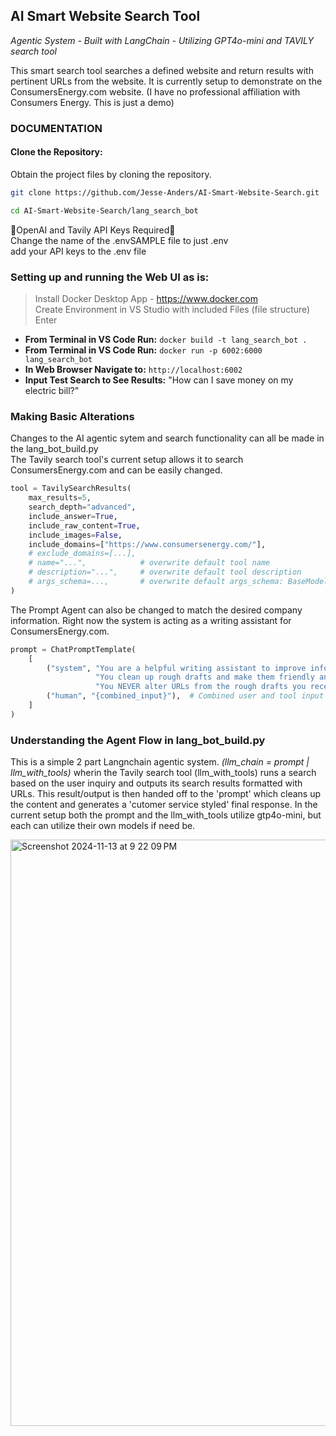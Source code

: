 ## AI Smart Website Search Tool
_Agentic System - Built with LangChain - Utilizing GPT4o-mini and TAVILY search tool_

This smart search tool searches a defined website and return results with pertinent URLs from the website. It is currently setup to demonstrate on the ConsumersEnergy.com website. (I have no professional affiliation with Consumers Energy. This is just a demo)

### DOCUMENTATION
#### Clone the Repository:
Obtain the project files by cloning the repository.<br>

```bash
git clone https://github.com/Jesse-Anders/AI-Smart-Website-Search.git

cd AI-Smart-Website-Search/lang_search_bot
```

🚨OpenAI and Tavily API Keys Required🚨<br>
Change the name of the .envSAMPLE file to just .env<br>
add your API keys to the .env file


### Setting up and running the Web UI as is:
> Install Docker Desktop App - https://www.docker.com <br>
> Create Environment in VS Studio with included Files (file structure)
> Enter 

- __From Terminal in VS Code Run:__
```docker build -t lang_search_bot .```  
- __From Terminal in VS Code Run:__
```docker run -p 6002:6000 lang_search_bot```
- __In Web Browser Navigate to:__
```http://localhost:6002```
- __Input Test Search to See Results:__
"How can I save money on my electric bill?"

### Making Basic Alterations
Changes to the AI agentic sytem and search functionality can all be made in the lang_bot_build.py<br>
The Tavily search tool's current setup allows it to search ConsumersEnergy.com and can be easily changed.
```python
tool = TavilySearchResults(
    max_results=5,
    search_depth="advanced",
    include_answer=True,
    include_raw_content=True,
    include_images=False,
    include_domains=["https://www.consumersenergy.com/"],
    # exclude_domains=[...],
    # name="...",            # overwrite default tool name
    # description="...",     # overwrite default tool description
    # args_schema=...,       # overwrite default args_schema: BaseModel
)
```

The Prompt Agent can also be changed to match the desired company information. Right now the system is acting as a writing assistant for ConsumersEnergy.com.
```python
prompt = ChatPromptTemplate(
    [
        ("system", "You are a helpful writing assistant to improve information for customers of ConsumersEnergy.com. "
                   "You clean up rough drafts and make them friendly and professional for customers to read. "
                   "You NEVER alter URLs from the rough drafts you receive."),
        ("human", "{combined_input}"),  # Combined user and tool input
    ]
)
```

### Understanding the Agent Flow in lang_bot_build.py
This is a simple 2 part Langnchain agentic system. _(llm_chain = prompt | llm_with_tools)_ wherin the Tavily search tool (llm_with_tools) runs a search based on the user inquiry and outputs its search results formatted with URLs. This result/output is then handed off to the 'prompt' which cleans up the content and generates a 'cutomer service styled' final response. In the current setup both the prompt and the llm_with_tools utilize gtp4o-mini, but each can utilize their own models if need be.

<img width="938" alt="Screenshot 2024-11-13 at 9 22 09 PM" src="https://github.com/user-attachments/assets/07e15100-6047-412b-90ae-c262692a0d1c">

